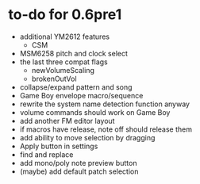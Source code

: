 # to-do for 0.6pre1

- additional YM2612 features
  - CSM
- MSM6258 pitch and clock select
- the last three compat flags
  - newVolumeScaling
  - brokenOutVol
- collapse/expand pattern and song
- Game Boy envelope macro/sequence
- rewrite the system name detection function anyway
- volume commands should work on Game Boy
- add another FM editor layout
- if macros have release, note off should release them
- add ability to move selection by dragging
- Apply button in settings
- find and replace
- add mono/poly note preview button
- (maybe) add default patch selection
